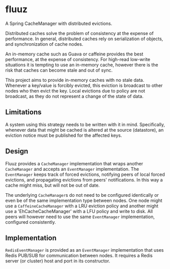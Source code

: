 # fluuz

A Spring CacheManager with distributed evictions.

Distributed caches solve the problem of consistency at the expense of 
performance. In general, distributed caches rely on serialization of objects,
and synchronization of cache nodes.

An in-memory cache such as Guava or caffeine provides the best performance, at
the expense of consistency. For high-read low-write situations it is tempting 
to use an in-memory cache, however there is the risk that caches can become 
stale and out of sync.

This project aims to provide in-memory caches with no stale data. Whenever a
key/value is forcibly evicted, this eviction is broadcast to other nodes
who then evict the key. Local evictions due to policy are not broadcast, as 
they do not represent a change of the state of data.


## Limitations

A system using this strategy needs to be written with it in mind. Specifically,
whenever data that might be cached is altered at the source (datastore), an
eviction notice must be published for the affected keys.

## Design

Fluuz provides a `CacheManager` implementation that wraps another 
`CacheManager` and accepts an `EventManager` implementation. The `EventManager`
keeps track of forced evictions, notifying peers of local forced evictions, and
propagating evictions from peers' notifications. In this way a cache might 
miss, but will not be out of date.

The underlying `CacheManager`s do not need to be configured identically or even
be of the same implementation type between nodes. One node might use a 
`CaffeineCacheManager` with a LRU eviction policy and another might use a
'EhCacheCacheManager' with a LFU policy and write to disk. All peers will 
however need to use the same `EventManager` implementation, configured 
consistently.

## Implementation

`RedisEventManager` is provided as an `EventManager` implementation that uses
Redis PUB/SUB for communication between nodes. It requires a Redis server (or 
cluster) host and port in its constructor.
 

